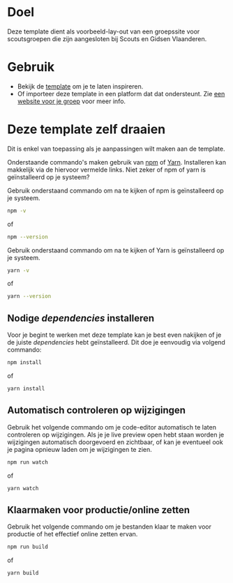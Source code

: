 # Doel

Deze template dient als voorbeeld-lay-out van een groepssite voor scoutsgroepen die zijn aangesloten bij Scouts en Gidsen Vlaanderen.

# Gebruik

* Bekijk de [template](https://groep-template.scoutsengidsenvlaanderen.be/) om je te laten inspireren.
* Of importeer deze template in een platform dat dat ondersteunt. Zie [een website voor je groep](https://www.scoutsengidsenvlaanderen.be/leiding/ondersteuning/groepsleiding/website-en-it/een-website-voor-je-groep) voor meer info.

# Deze template zelf draaien

Dit is enkel van toepassing als je aanpassingen wilt maken aan de template.

Onderstaande commando's maken gebruik van [npm](https://docs.npmjs.com/about-npm) of [Yarn](https://classic.yarnpkg.com/en/docs/install).
Installeren kan makkelijk via de hiervoor vermelde links. Niet zeker of npm of yarn is geïnstalleerd op je systeem?

Gebruik onderstaand commando om na te kijken of npm is geïnstalleerd op je systeem.
```bash
npm -v
```
of
```bash
npm --version
```


Gebruik onderstaand commando om na te kijken of Yarn is geïnstalleerd op je systeem.
```bash
yarn -v
```
of
```bash
yarn --version
```

## Nodige *dependencies* installeren

Voor je begint te werken met deze template kan je best even nakijken of je de juiste *dependencies* hebt geïnstalleerd. Dit doe je eenvoudig via volgend commando:
```bash
npm install
```
of
```bash
yarn install
```

## Automatisch controleren op wijzigingen

Gebruik het volgende commando om je code-editor automatisch te laten controleren op wijzigingen.
Als je je live preview open hebt staan worden je wijzigingen automatisch doorgevoerd en zichtbaar, of kan je eventueel ook je pagina opnieuw laden om je wijzigingen te zien.
```bash
npm run watch
```
of
```bash
yarn watch
```

## Klaarmaken voor productie/online zetten

Gebruik het volgende commando om je bestanden klaar te maken voor productie of het effectief online zetten ervan.
```bash
npm run build
```
of
```bash
yarn build
```
